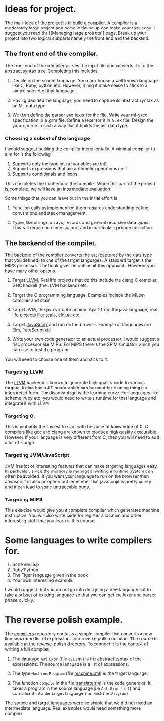 # Ideas for project.

The main idea of the project is to build a compiler. A compiler is a
moderately large project and some initial setup can make your task
easy. I suggest you read the [[Managing large projects]] page.  Break
up your project into two logical subparts namely the front end and the
backend.


## The front end of the compiler.

The front end of the compiler parses the input file and converts it
into the abstract syntax tree. Completing this includes.

1. Decide on the source language. You can choose a well known language
   like C, Ruby, python etc. However, it might make sense to stick to a
   simple subset of that language.

2. Having decided the language, you need to capture its abstract syntax
   as an ML data type.

3. We then define the parser and lexer for the file. Write your
   ml-yacc specification in a .grm file. Define a lexer for it in a
   .lex file. Design the yacc source in such a way that it builds the
   ast data type.

### Choosing a subset of the language

I would suggest building the compiler incrementally. A minimal
compiler to aim for is the following

1. Supports only the type int (all variables are int)
2. Supports expressions that are arithmetic operations on it.
3. Supports conditionals and loops.

This completes the front end of the compiler. When this part of the
project is complete, we will have an intermediate
evaluation.


Some things that you can leave out in the initial effort is

1. Function calls as implementing them requires understanding calling
   conventions and stack management.

2. Types like strings, arrays, records and general recursive data
   types.  This will require run time support and in particular
   garbage collection.

## The backend of the compiler.

The backend of the compiler converts the ast (captured by the data
type that you defined) to one of the target languages. A standard
target is the MIPS processor. The book gives an outline of this
approach. However you have many other options.

1. Target [LLVM]. Real life projects that do this include the clang C
   compiler, GHC haskell (the LLVM backend) etc.

2. Target the C programming language. Examples include the MLton
   compiler and stalin

3. Target JVM, the java virtual machine. Apart from the java language,
   real life projects like [scala], [clojure] etc.

4. Target [JavaScript] and run on the browser. Example of languages
   are [Elm], [PureScript] etc

5. Write your own code generator to an actual processor. I would
   suggest a risc processor like MIPS. For MIPS there is the SPIM
   simulator which you can use to test the program.

You will need to choose one of them and stick to it.

### Targeting LLVM

The [LLVM] backend is known to generate high quality code to various
targets. It also has a JIT mode which can be used for running things
in interpreted form. The disadvantage is the learning curve. For languages
like scheme, ruby etc, you would need to write a runtime for that language
and integrate it with LLVM


### Targeting C.

This is probably the easiest to start with because of knowledge of
C. C compilers like gcc and clang are known to produce high quality
executable. However, if your language is very different from C, then
you will need to add a lot of kludge.


### Targeting JVM/JavaScript

JVM has lot of interesting features that can make targeting languages
easy. In particular, since the memory is managed, writing a runtime
system can often be avoided. If you want your language to run on the
browser then Javascript is also an option but remember that javascript
is pretty quirky and it can lead to some untraceable bugs.

### Targeting MIPS

This exercise would give you a complete compiler which generates
machine instruction. You will also write code for register allocation
and other interesting stuff that you learn in this course.


# Some languages to write compilers for.

1. Scheme/Lisp
2. Ruby/Python
3. The Tiger language given in the book
4. Your own interesting example.

I would suggest that you do not go into designing a new language but
to take a subset of existing language so that you can get the lexer
and parser phase quickly.

# The reverse polish example.

The [compilers] repository contains a simple compiler that converts a
new line separated list of expressions into reverse polish
notation. The source is available at the
[reverse-polish directory][reverse-polish]. To connect it to the
context of writing a full compiler.

1. The datatype `Ast.Expr` (file [ast.sml]) is the abstract syntax of
   the expressions. The source language is a list of expressions.

2. The type `Machine.Program` (file [machine.sml]) is the target language.

3. The function `compile` in the file [translate.sml] is the code
   generator.  It takes a program in the source language (i.e
   `Ast.Expr list`) and compiles it into the target language
   (i.e. `Machine.Program`)

The source and target languages were so simple that we did not need an
intermediate language. Real examples would need something more
complex.

[reverse-polish]: <https://bitbucket.org/piyush-kurur/compilers/src/master/reverse-polish/>
[ast.sml]: <https://bitbucket.org/piyush-kurur/compilers/src/master/reverse-polish/ast.sml>
[machine.sml]: <https://bitbucket.org/piyush-kurur/compilers/src/master/reverse-polish/machine.sml>
[translate.sml]: <https://bitbucket.org/piyush-kurur/compilers/src/master/reverse-polish/translate.sml>
[compilers]: <https://bitbucket.org/piyush-kurur/compilers/>
[scala]:      <https://www.scala-lang.org/>
[clojure]:    <https://clojure.org/>
[purescript]: <http://www.purescript.org/>
[elm]:        <https://elm-lang.org>
[jvm]:        <https://en.wikipedia.org/wiki/Java_virtual_machine>
[llvm]:       <http://llvm.org/>
[javascript]: <https://www.javascript.com/>
[mlton]:      <http://www.mlton.org/>
[stalin]:     <https://github.com/barak/stalin>
